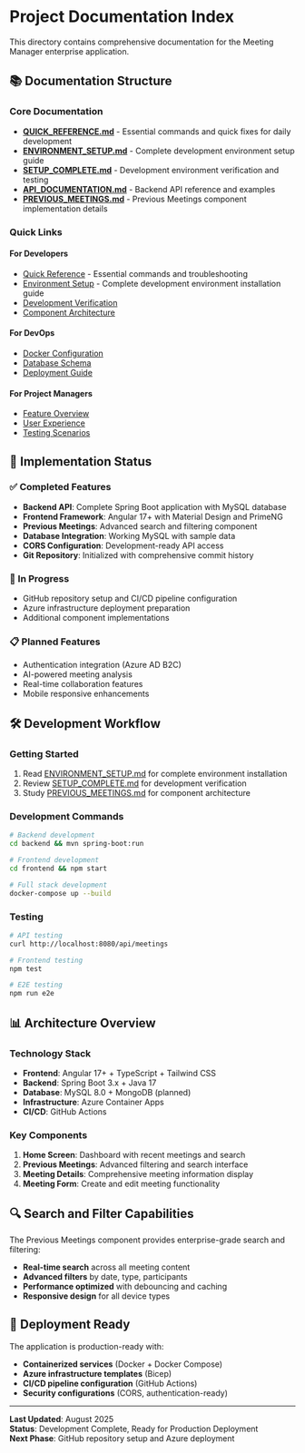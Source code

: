 # Project Documentation Index

This directory contains comprehensive documentation for the Meeting Manager enterprise application.

## 📚 Documentation Structure

### Core Documentation

- **[QUICK_REFERENCE.md](./QUICK_REFERENCE.md)** - Essential commands and quick fixes for daily development
- **[ENVIRONMENT_SETUP.md](./ENVIRONMENT_SETUP.md)** - Complete development environment setup guide
- **[SETUP_COMPLETE.md](./SETUP_COMPLETE.md)** - Development environment verification and testing
- **[API_DOCUMENTATION.md](./API_DOCUMENTATION.md)** - Backend API reference and examples
- **[PREVIOUS_MEETINGS.md](./PREVIOUS_MEETINGS.md)** - Previous Meetings component implementation details

### Quick Links

#### For Developers

- [Quick Reference](./QUICK_REFERENCE.md) - Essential commands and troubleshooting
- [Environment Setup](./ENVIRONMENT_SETUP.md) - Complete development environment installation guide
- [Development Verification](./SETUP_COMPLETE.md#development-environment-ready--working)
- [Component Architecture](./PREVIOUS_MEETINGS.md#architecture)

#### For DevOps
- [Docker Configuration](./SETUP_COMPLETE.md#development-commands)
- [Database Schema](./API_DOCUMENTATION.md#database-schema)
- [Deployment Guide](../README.md#azure-deployment)

#### For Project Managers
- [Feature Overview](./PREVIOUS_MEETINGS.md#features)
- [User Experience](./PREVIOUS_MEETINGS.md#user-experience)
- [Testing Scenarios](./PREVIOUS_MEETINGS.md#testing-scenarios)

## 🎯 Implementation Status

### ✅ Completed Features
- **Backend API**: Complete Spring Boot application with MySQL database
- **Frontend Framework**: Angular 17+ with Material Design and PrimeNG
- **Previous Meetings**: Advanced search and filtering component
- **Database Integration**: Working MySQL with sample data
- **CORS Configuration**: Development-ready API access
- **Git Repository**: Initialized with comprehensive commit history

### 🚧 In Progress
- GitHub repository setup and CI/CD pipeline configuration
- Azure infrastructure deployment preparation
- Additional component implementations

### 📋 Planned Features
- Authentication integration (Azure AD B2C)
- AI-powered meeting analysis
- Real-time collaboration features
- Mobile responsive enhancements

## 🛠 Development Workflow

### Getting Started

1. Read [ENVIRONMENT_SETUP.md](./ENVIRONMENT_SETUP.md) for complete environment installation
2. Review [SETUP_COMPLETE.md](./SETUP_COMPLETE.md) for development verification
3. Study [PREVIOUS_MEETINGS.md](./PREVIOUS_MEETINGS.md) for component architecture

### Development Commands
```bash
# Backend development
cd backend && mvn spring-boot:run

# Frontend development  
cd frontend && npm start

# Full stack development
docker-compose up --build
```

### Testing
```bash
# API testing
curl http://localhost:8080/api/meetings

# Frontend testing
npm test

# E2E testing
npm run e2e
```

## 📊 Architecture Overview

### Technology Stack
- **Frontend**: Angular 17+ + TypeScript + Tailwind CSS
- **Backend**: Spring Boot 3.x + Java 17
- **Database**: MySQL 8.0 + MongoDB (planned)
- **Infrastructure**: Azure Container Apps
- **CI/CD**: GitHub Actions

### Key Components
1. **Home Screen**: Dashboard with recent meetings and search
2. **Previous Meetings**: Advanced filtering and search interface  
3. **Meeting Details**: Comprehensive meeting information display
4. **Meeting Form**: Create and edit meeting functionality

## 🔍 Search and Filter Capabilities

The Previous Meetings component provides enterprise-grade search and filtering:

- **Real-time search** across all meeting content
- **Advanced filters** by date, type, participants  
- **Performance optimized** with debouncing and caching
- **Responsive design** for all device types

## 🚀 Deployment Ready

The application is production-ready with:
- **Containerized services** (Docker + Docker Compose)
- **Azure infrastructure templates** (Bicep)
- **CI/CD pipeline configuration** (GitHub Actions)
- **Security configurations** (CORS, authentication-ready)

---

**Last Updated**: August 2025  
**Status**: Development Complete, Ready for Production Deployment  
**Next Phase**: GitHub repository setup and Azure deployment
